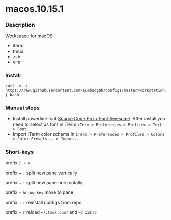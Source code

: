
# macos.10.15.1

### Description

Workspace for macOS

- iterm
- tmux
- zsh
- vim

### Install

```
curl -s -L https://raw.githubusercontent.com/aumbadgah/configs/master/workstation/macos.10.15.1/install.sh | bash
```

### Manual steps

- Install powerline font [Source Code Pro + Font Awesome](https://github.com/Falkor/dotfiles/blob/master/fonts/SourceCodePro%2BPowerline%2BAwesome%2BRegular.ttf). After install you need to select as font in iTerm `iTerm > Preferences > Profiles > Text > Font`
- Import iTerm color scheme in `iTerm > Preferences > Profiles > Colors > Color Presets... > Import...`

### Short-keys

prefix `C + x`

prefix + `.` split new pane vertically

prefix + `:` split new pane horizontally

prefix + `Arrow key` move to pane

prefix + `i` reinstall configs from repo

prefix + `r` reload `~/.tmux.conf` and `~/.zshrc`
